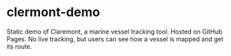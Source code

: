 # clermont-demo
Static demo of Claremont, a marine vessel tracking tool. Hosted on GitHub Pages. No live tracking, but users can see how a vessel is mapped and get its route.
